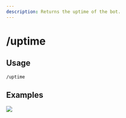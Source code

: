 ```yaml
---
description: Returns the uptime of the bot.
---
```


# /uptime

## Usage

```
/uptime
```

## Examples

![](https://github.com/xNickyDev/Forkman/assets/111157596/b19468fa-54cd-4346-8323-af6100dda2b3)